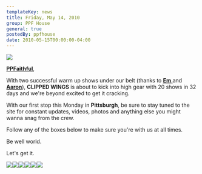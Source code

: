 ```yaml
---
templateKey: news
title: Friday, May 14, 2010
group: PPF House
general: true
postedBy: ppfhouse
date: 2010-05-15T00:00:00-04:00
---
```

[![](http://i84.photobucket.com/albums/k40/CDub319/BTS3.jpg)](http://www.facebook.com/event.php?eid=114791148547716&ref=ts)

[**PPFaithful**](http://ppfhouse.bandcamp.com),

With two successful warm up shows under our belt (thanks to [**Em** ](http://vegetarianselectronics.blogspot.com/)and [**Aaron**](http://unitedstatesofmind.bandcamp.com)), **CLIPPED WINGS** is about to kick into high gear with 20 shows in 32 days and we're beyond excited to get it cracking.

With our first stop this Monday in **Pittsburgh**, be sure to stay tuned to the site for constant updates, videos, photos and anything else you might wanna snag from the crew.

Follow any of the boxes below to make sure you're with us at all times.

Be well world.

Let's get it.

[![](http://www.ppfhouse.com/myspaceimages/tw1.jpg)](http://www.twitter.com/ppfhouse)[![](http://www.ppfhouse.com/myspaceimages/fb1.jpg)](http://www.facebook.com/ppfhouse)[![](http://www.ppfhouse.com/myspaceimages/tb1.jpg)](http://leo37.tumblr.com)[![](http://www.ppfhouse.com/myspaceimages/ms1.jpg)](http://www.myspace.com/ppfhouse)[![](http://www.ppfhouse.com/myspaceimages/yt1.jpg)](http://www.youtube.com/ppfhouse)[![](http://www.ppfhouse.com/myspaceimages/bc1.jpg)](http://ppfhouse.bandcamp.com)